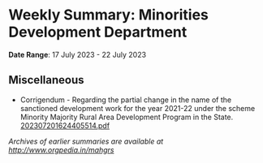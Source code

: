 # Weekly Summary: Minorities Development Department

**Date Range**: 17 July 2023 - 22 July 2023


## Miscellaneous
- Corrigendum - Regarding the partial change in the name of the sanctioned development work for the year 2021-22 under the scheme Minority Majority Rural Area Development Program in the State.\
  [202307201624405514.pdf](https://gr.maharashtra.gov.in/Site/Upload/Government%20Resolutions/English/202307201624405514.pdf)


*Archives of earlier summaries are available at http://www.orgpedia.in/mahgrs*